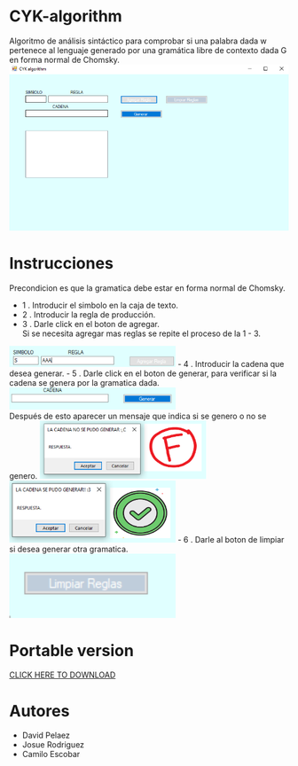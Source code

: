 # CYK-algorithm
Algoritmo de análisis sintáctico para comprobar si una palabra dada w pertenece al lenguaje generado por una gramática libre de contexto dada G en forma normal de Chomsky.
<img src="/CYK-algorithm/resources/img1.png" width = 600>
# Instrucciones
Precondicion es que la gramatica debe estar en forma normal de Chomsky.
- 1 . Introducir el simbolo en la caja de texto.
- 2 . Introducir la regla de producción.
- 3 . Darle click en el boton de agregar. 
<br>Si se necesita agregar mas reglas se repite el proceso de la 1 - 3.
<img src="/CYK-algorithm/resources/123Intru.png" width = 300>
- 4 . Introducir la cadena que desea generar.
- 5 . Darle click en el boton de generar, para verificar si la cadena se genera por la gramatica dada.
<img src="/CYK-algorithm/resources/cadenaYgenerar.png" width = 300>
<br>Después de esto aparecer un mensaje que indica si se genero o no se genero.
<img src="/CYK-algorithm/resources/NosePudo.png" width = 300>
<img src="/CYK-algorithm/resources/SisePudo.png" width = 300>
- 6 . Darle al boton de limpiar si desea generar otra gramatica.
<img src="/CYK-algorithm/resources/Limpiar.png" width = 300>

# Portable version 

[CLICK HERE TO DOWNLOAD]()

# Autores

- David Pelaez
- Josue Rodriguez 
- Camilo Escobar 


